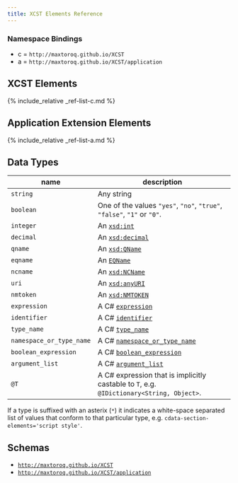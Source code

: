 ```yaml
---
title: XCST Elements Reference
---
```


### Namespace Bindings

- c = `http://maxtoroq.github.io/XCST`
- a = `http://maxtoroq.github.io/XCST/application`

## XCST Elements

{% include_relative _ref-list-c.md %}

## Application Extension Elements

{% include_relative _ref-list-a.md %}
         
## Data Types

name                     | description
------------------------ | -----------
`string`                 | Any string
`boolean`                | One of the values `"yes"`, `"no"`, `"true"`, `"false"`, `"1"` or `"0"`.
`integer`                | An [`xsd:int`](https://www.w3.org/TR/xmlschema-2/#int)
`decimal`                | An [`xsd:decimal`](https://www.w3.org/TR/xmlschema-2/#decimal)
`qname`                  | An [`xsd:QName`](https://www.w3.org/TR/xmlschema-2/#QName)
`eqname`                 | An [`EQName`](https://www.w3.org/TR/xpath-30/#prod-xpath30-EQName)
`ncname`                 | An [`xsd:NCName`](https://www.w3.org/TR/xmlschema-2/#NCName)
`uri`                    | An [`xsd:anyURI`](https://www.w3.org/TR/xmlschema-2/#anyURI)
`nmtoken`                | An [`xsd:NMTOKEN`](https://www.w3.org/TR/xmlschema-2/#NMTOKEN)
`expression`             | A C# [`expression`]({{page.csharp_spec_url}}expressions.md#expression)
`identifier`             | A C# [`identifier`]({{page.csharp_spec_url}}lexical-structure.md#identifiers)
`type_name`              | A C# [`type_name`]({{page.csharp_spec_url}}basic-concepts.md#namespace-and-type-names)
`namespace_or_type_name` | A C# [`namespace_or_type_name`]({{page.csharp_spec_url}}basic-concepts.md#namespace-and-type-names)
`boolean_expression`     | A C# [`boolean_expression`]({{page.csharp_spec_url}}expressions.md#boolean-expressions)
`argument_list`          | A C# [`argument_list`]({{page.csharp_spec_url}}expressions.md#argument-lists)
`@T`                     | A C# expression that is implicitly castable to `T`, e.g. `@IDictionary<String, Object>`.

If a type is suffixed with an asterix (`*`) it indicates a white-space separated list of values that conform to that particular type, e.g. `cdata-section-elements='script style'`.

## Schemas

- [`http://maxtoroq.github.io/XCST`](https://github.com/maxtoroq/XCST/tree/master/schemas)
- [`http://maxtoroq.github.io/XCST/application`](https://github.com/maxtoroq/XCST-a/tree/master/schemas)
